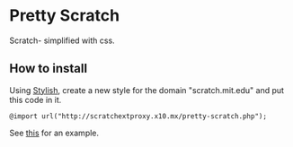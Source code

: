 # Pretty Scratch
Scratch- simplified with css.

## How to install
Using [Stylish](https://userstyles.org/), create a new style for the domain "scratch.mit.edu" and put this code in it.
```
@import url("http://scratchextproxy.x10.mx/pretty-scratch.php");
```
See [this](http://prntscr.com/6akfud) for an example.
